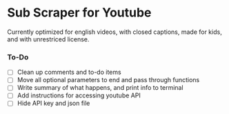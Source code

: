 # Sub Scraper for Youtube
Currently optimized for english videos, with closed captions, made for kids, and with unrestriced license.

### To-Do
- [ ] Clean up comments and to-do items
- [ ] Move all optional parameters to end and pass through functions
- [ ] Write summary of what happens, and print info to terminal
- [ ] Add instructions for accessing youtube API
- [ ] Hide API key and json file